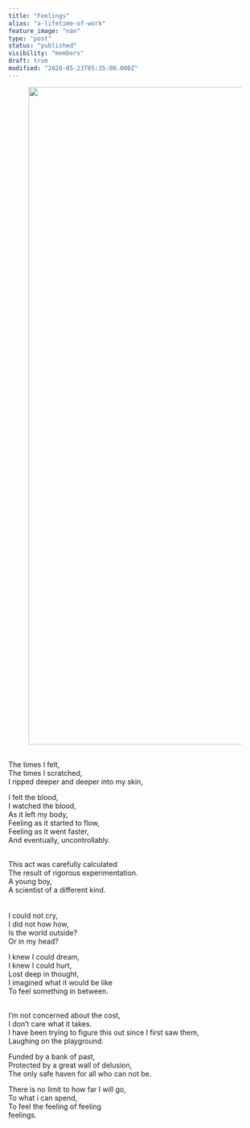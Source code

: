```yaml
---
title: "Feelings"
alias: "a-lifetime-of-work"
feature_image: "nan"
type: "post"
status: "published"
visibility: "members"
draft: true
modified: "2020-05-23T05:35:00.000Z"
---
```


<figure class="kg-card kg-image-card"><img src="__GHOST_URL__/content/images/2020/11/image-2.png" class="kg-image" alt loading="lazy" width="2000" height="1306" srcset="__GHOST_URL__/content/images/size/w600/2020/11/image-2.png 600w, __GHOST_URL__/content/images/size/w1000/2020/11/image-2.png 1000w, __GHOST_URL__/content/images/size/w1600/2020/11/image-2.png 1600w, __GHOST_URL__/content/images/2020/11/image-2.png 2160w" sizes="(min-width: 720px) 720px"></figure><p><br>The times I felt,<br>The times I scratched,<br>I ripped deeper and deeper into my skin,</p><p>I felt the blood,<br>I watched the blood,<br>As it left my body,<br>Feeling as it started to flow,<br>Feeling as it went faster,<br>And eventually, uncontrollably.</p><p><br>This act was carefully calculated<br>The result of rigorous experimentation.<br>A young boy,<br>A scientist of a different kind.<br><br><br>I could not cry,<br>I did not how how,<br>Is the world outside?<br>Or in my head?</p><p>I knew I could dream,<br>I knew I could hurt,<br>Lost deep in thought,<br>I imagined what it would be like<br>To feel something in between.</p><p><br>I’m not concerned about the cost,<br>I don’t care what it takes.<br>I have been trying to figure this out since I first saw them, <br>Laughing on the playground.</p><p>Funded by a bank of past,<br>Protected by a great wall of delusion,<br>The only safe haven for all who can not be.</p><p>There is no limit to how far I will go,<br>To what i can spend,<br>To feel the feeling of feeling <br>feelings.</p><p></p><p></p><p></p><p></p><p></p>
